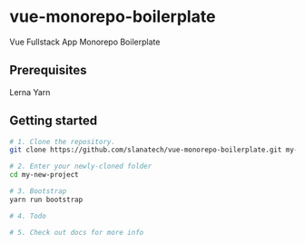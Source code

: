 # vue-monorepo-boilerplate
Vue Fullstack App Monorepo Boilerplate


## Prerequisites

Lerna
Yarn

## Getting started

```bash
# 1. Clone the repository.
git clone https://github.com/slanatech/vue-monorepo-boilerplate.git my-new-project

# 2. Enter your newly-cloned folder
cd my-new-project

# 3. Bootstrap
yarn run bootstrap

# 4. Todo

# 5. Check out docs for more info
```
